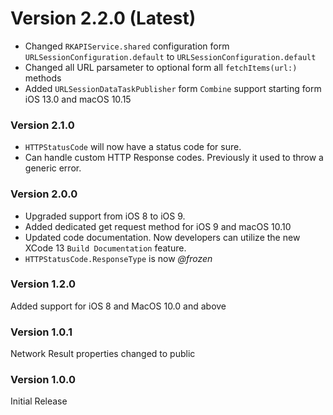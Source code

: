 # Version 2.2.0 (Latest)
- Changed `RKAPIService.shared` configuration form `URLSessionConfiguration.default` to `URLSessionConfiguration.default`
- Changed all URL parsameter to optional form all `fetchItems(url:)` methods
- Added `URLSessionDataTaskPublisher` form `Combine` support starting form iOS 13.0 and macOS 10.15

### Version 2.1.0
- `HTTPStatusCode` will now have a status code for sure.
- Can handle custom HTTP Response codes. Previously it used to throw a generic error.

### Version 2.0.0
- Upgraded support from iOS 8 to iOS 9.
- Added dedicated get request method for iOS 9 and macOS 10.10
- Updated code documentation. Now developers can utilize the new XCode 13 `Build Documentation` feature.
- `HTTPStatusCode.ResponseType` is now *@frozen*

### Version 1.2.0
Added support for iOS 8 and MacOS 10.0 and above

### Version 1.0.1
Network Result properties changed to public

### Version 1.0.0
Initial Release

